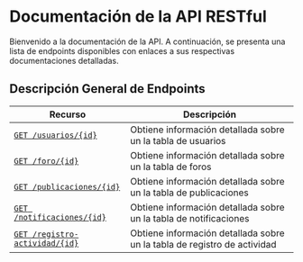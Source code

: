 # Documentación de la API RESTful

Bienvenido a la documentación de la API. A continuación, se presenta una lista
de endpoints disponibles con enlaces a sus respectivas documentaciones detalladas.

## Descripción General de Endpoints

| Recurso                    | Descripción |
| -------------------------- | ----------- |
| [`GET /usuarios/{id}`](./endpoints/get-usuarios-id.md)          | Obtiene información detallada sobre un la tabla de usuarios |
| [`GET /foro/{id}`](./endpoints/get-foro-id.md)          | Obtiene información detallada sobre un la tabla de foros |
| [`GET /publicaciones/{id}`](./endpoints/get-publicaciones-id.md)          | Obtiene información detallada sobre un la tabla de publicaciones |
| [`GET /notificaciones/{id}`](./endpoints/get-notificaciones-id.md)          | Obtiene información detallada sobre un la tabla de notificaciones |
| [`GET /registro-actividad/{id}`](./endpoints/get-registro-actividad-id.md)          | Obtiene información detallada sobre un la tabla de registro de actividad |


